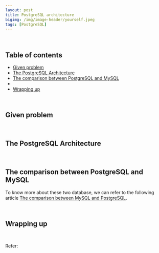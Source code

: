 ```yaml
---
layout: post
title: PostgreSQL architecture
bigimg: /img/image-header/yourself.jpeg
tags: [PostgreSQL]
---
```





<br>

## Table of contents
- [Given problem](#given-problem)
- [The PostgreSQL Architecture](#the-postgresql-architecture)
- [The comparison between PostgreSQL and MySQL](#the-comparison-between-postgresql-and-mysql)
- []()
- [Wrapping up](#wrapping-up)


<br>

## Given problem






<br>

## The PostgreSQL Architecture






<br>

## The comparison between PostgreSQL and MySQL

To know more about these two database, we can refer to the following article [The comparison between MySQL and PostgreSQL](https://ducmanhphan.github.io/2019-05-12-The-comparison-between-MySQL-and-PostgreSQL/).


<br>

## Wrapping up




<br>

Refer:

[]()

[]()

[]()

[]()